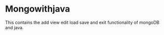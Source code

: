 # Mongowithjava
This contains the add view edit load save and exit functionality of mongoDB and java. 
